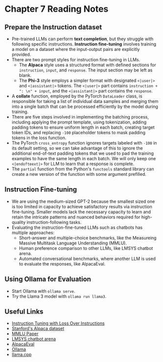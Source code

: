 # Chapter 7 Reading Notes

## Prepare the Instruction dataset
- Pre-trained LLMs can perform **text completion**, but they struggle with following specific instructions. **Instruction fine-tuning** involves training a model on a dataset where the input-output pairs are explicitly provided.
- There are two prompt styles for instruction fine-tuning in LLMs.
    - The **Alpaca** style uses a structured format with defined sections for `instruction`, `input`, and `response`. The input section may be left as blank.
    - The **Phi-3** style employs a simpler format with designated `<|user|>` and `<|assistant|>` tokens. The `<|user|>` part contains `instruction + ": \n" + input`, and the `<|assistant|>` part contains the `response`.
- A **collate** function, employed by the PyTorch `DataLoader` class, is responsible for taking a list of individual data samples and merging them into a single batch that can be processed efficiently by the model during training. 
- There are five steps involved in implementing the batching process, including applying the prompt template, using tokenization, adding padding tokens to ensure uniform length in each batch, creating target token IDs, and replacing `-100` placeholder tokens to mask padding tokens in the loss function.
- The PyTorch `cross_entropy` function ignores targets labeled with `-100` in its default setting, so we can take advantage of this to ignore the additional end-of-text padding tokens that we used to pad the training examples to have the same length in each batch. We will only keep one `<|endofteext|>` for LLM to learn that a response is complete.
- The `partial` function from the Python's `functools` standard library can create a new version of the function with some argument prefilled.

## Instruction Fine-tuning
- We are using the medium-sized GPT-2 because the smallest sized one is too limited in capacity to achieve satisfactory results via instruction fine-tuning. Smaller models lack the necessary capacity to learn and retain the intricate patterns and nuanced behaviors required for high-quality instruction-following tasks.
- Evaluating the instruction-fine-tuned LLMs such as chatbots has multiple approaches:
    - Short-answer and multiple-choice benchmarks, like the Measureing Massive Multitask Language Understanding (MMLU).
    - Human preference comparison to other LLMs, like LMSYS chatbot arena.
    - Automated conversational benchmarks, where another LLM is used to evaluate the responses, like AlpacaEval. 

## Using Ollama for Evaluation
- Start Ollama with `ollama serve`.
- Try the Llama 3 model with `ollama run llama3`.

## Useful Links
- [Instruction Tuning with Loss Over Instructions](https://arxiv.org/abs/2405.14394)
- [Stanford's Alpaca dataset](https://github.com/tatsu-lab/stanford_alpaca)
- [MMLU Paper](https://arxiv.org/abs/2009.03300)
- [LMSYS chatbot arena](https://lmarena.ai/)
- [AlpacaEval](https://tatsu-lab.github.io/alpaca_eval/)
- [Ollama](https://ollama.com/)
- [llama.cpp](https://github.com/ggml-org/llama.cpp)